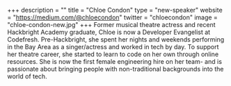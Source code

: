 +++
description = ""
title = "Chloe Condon"
type = "new-speaker"
website = "https://medium.com/@chloecondon"
twitter = "chloecondon"
image = "chloe-condon-new.jpg"
+++
Former musical theatre actress and recent Hackbright Academy graduate, Chloe is now a Developer Evangelist at Codefresh. Pre-Hackbright, she spent her nights and weekends performing in the Bay Area as a singer/actress and worked in tech by day. To support her theatre career, she started to learn to code on her own through online resources. She is now the first female engineering hire on her team- and is passionate about bringing people with non-traditional backgrounds into the world of tech.